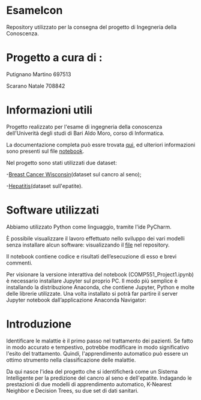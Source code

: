 # EsameIcon 

Repository utilizzato per la consegna del progetto di Ingegneria della Conoscenza.

# Progetto a cura di :

Putignano Martino 697513

Scarano Natale 708842

# Informazioni utili

Progetto realizzato per l'esame di ingegneria della conoscenza dell'Univerità degli studi di Bari Aldo Moro, corso di Informatica.

La documentazione completa può essre trovata [qui](https://github.com/GruppoIcon/EsameIcon/blob/main/Esame%20Icon/Report/Documentazione.pdf), ed ulteriori informazioni sono presenti sul file [notebook](https://github.com/GruppoIcon/EsameIcon/blob/main/Esame%20Icon/src/COMP551_Project1.ipynb).

Nel progetto sono stati utilizzati due dataset:

-[Breast Cancer Wisconsin](https://archive.ics.uci.edu/ml/datasets/Breast+Cancer+Wisconsin+(Diagnostic))(dataset sul cancro al seno);

-[Hepatitis](https://archive.ics.uci.edu/ml/datasets/hepatitis)(dataset sull'epatite).

# Software utilizzati

Abbiamo utilizzato Python come linguaggio, tramite l'ide PyCharm.

È possibile visualizzare il lavoro effettuato nello sviluppo dei vari modelli senza installare alcun software: visualizzando il [file](https://github.com/GruppoIcon/EsameIcon/blob/main/Esame%20Icon/src/COMP551_Project1.ipynb) nel repository.

Il notebook contiene codice e risultati dell’esecuzione di esso e brevi commenti.

Per visionare la versione interattiva del notebook (COMP551_Project1.ipynb) è necessario installare Jupyter sul proprio PC. Il modo più semplice è installando la distribuzione Anaconda, che contiene Jupyter, Python e molte delle librerie utilizzate. Una volta installato si potrà far partire il server Jupyter notebook dall’applicazione Anaconda Navigator:

# Introduzione

Identificare le malattie è il primo passo nel trattamento dei pazienti. Se fatto in modo accurato e tempestivo, potrebbe modificare in modo significativo l'esito del trattamento. Quindi, l'apprendimento automatico può essere un ottimo strumento nella classificazione delle malattie.

Da qui nasce l'idea del progetto che si identificherà come un Sistema Intelligente per la predizione del cancro al seno e dell'epatite.
Indagando le prestazioni di due modelli di apprendimento automatico, K-Nearest Neighbor e Decision Trees, su due set di dati sanitari.



